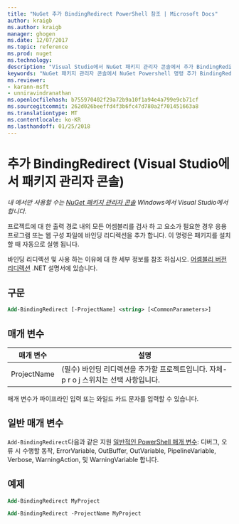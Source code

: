 ```yaml
---
title: "NuGet 추가 BindingRedirect PowerShell 참조 | Microsoft Docs"
author: kraigb
ms.author: kraigb
manager: ghogen
ms.date: 12/07/2017
ms.topic: reference
ms.prod: nuget
ms.technology: 
description: "Visual Studio에서 NuGet 패키지 관리자 콘솔에서 추가 BindingRedirect PowerShell 명령에 대 한 참조입니다."
keywords: "NuGet 패키지 관리자 콘솔에서 NuGet Powershell 명령 추가 BindingRedirect NuGet Powershell 참조"
ms.reviewer:
- karann-msft
- unniravindranathan
ms.openlocfilehash: b755970402f29a72b9a10f1a94e4a799e9cb71cf
ms.sourcegitcommit: 262d026beeffd4f3b6fc47d780a2f701451663a8
ms.translationtype: MT
ms.contentlocale: ko-KR
ms.lasthandoff: 01/25/2018
---
```

# <a name="add-bindingredirect-package-manager-console-in-visual-studio"></a>추가 BindingRedirect (Visual Studio에서 패키지 관리자 콘솔)

*내 에서만 사용할 수는 [NuGet 패키지 관리자 콘솔](Package-Manager-Console.md) Windows에서 Visual Studio에서 합니다.*

프로젝트에 대 한 출력 경로 내의 모든 어셈블리를 검사 하 고 요소가 필요한 경우 응용 프로그램 또는 웹 구성 파일에 바인딩 리디렉션을 추가 합니다. 이 명령은 패키지를 설치할 때 자동으로 실행 됩니다.

바인딩 리디렉션 및 사용 하는 이유에 대 한 세부 정보를 참조 하십시오. [어셈블리 버전 리디렉션](/dotnet/framework/configure-apps/redirect-assembly-versions) .NET 설명서에 있습니다.

## <a name="syntax"></a>구문

```ps
Add-BindingRedirect [-ProjectName] <string> [<CommonParameters>]
```

## <a name="parameters"></a>매개 변수

| 매개 변수 | 설명 |
| --- | --- |
| ProjectName | (필수) 바인딩 리디렉션을 추가할 프로젝트입니다. 자체-p r o j 스위치는 선택 사항입니다. |

매개 변수가 파이프라인 입력 또는 와일드 카드 문자를 입력할 수 있습니다.

## <a name="common-parameters"></a>일반 매개 변수

`Add-BindingRedirect`다음과 같은 지원 [일반적인 PowerShell 매개 변수](http://go.microsoft.com/fwlink/?LinkID=113216): 디버그, 오류 시 수행할 동작, ErrorVariable, OutBuffer, OutVariable, PipelineVariable, Verbose, WarningAction, 및 WarningVariable 합니다.

## <a name="examples"></a>예제

```ps
Add-BindingRedirect MyProject

Add-BindingRedirect -ProjectName MyProject
```